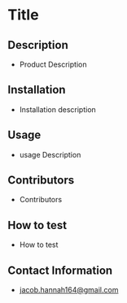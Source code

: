 # Title

## Description
- Product Description

## Installation
- Installation description

## Usage
- usage Description

## Contributors
- Contributors

## How to test
- How to test

## Contact Information
- jacob.hannah164@gmail.com
